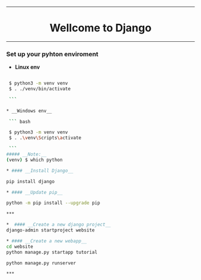 ***
<div align="center">
  <h1> Wellcome to Django </h1>
</div>

***

### __Set up your pyhton enviroment__  

  * __Linux env__

   ``` bash

    $ python3 -m venv venv
    $ . ./venv/bin/activate

    ```
    
  * __Windows env__
  
    ``` bash

    $ python3 -m venv venv
    $ . .\venv\Scripts\activate

    ```
##### __Note:__
(venv) $ which python

* #### __Install Django__

pip install django

* #### __Update pip__

python -m pip install --upgrade pip

***

*  #### __Create a new django project__  
django-admin startproject website

* #### __Create a new webapp__
cd website  
python manage.py startapp tutorial  

python manage.py runserver

***